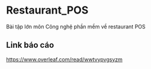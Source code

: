 # Restaurant_POS
Bài tập lớn môn Công nghệ phần mềm về restaurant POS  
## Link báo cáo
https://www.overleaf.com/read/wwtvypvgsyzm
